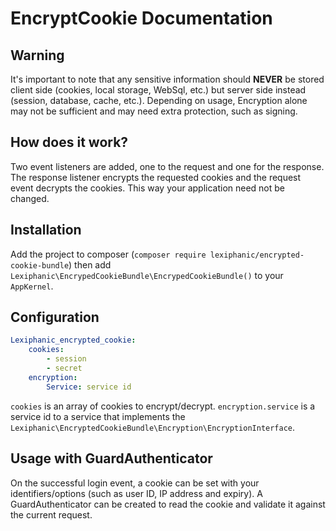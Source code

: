 EncryptCookie Documentation
===

Warning
---
It's important to note that any sensitive information should **NEVER** be stored client side (cookies, local storage, WebSql, etc.)
but server side instead (session, database, cache, etc.).
Depending on usage, Encryption alone may not be sufficient and may need extra protection, such as signing. 

How does it work?
---
Two event listeners are added, one to the request and one for the response. The response listener encrypts the requested cookies and the request event decrypts the cookies. This way your application need not be changed.

Installation
---
Add the project to composer (`composer require lexiphanic/encrypted-cookie-bundle`) then add `Lexiphanic\EncrypedCookieBundle\EncrypedCookieBundle()` to your `AppKernel`.

Configuration
---
``` yaml
Lexiphanic_encrypted_cookie:
    cookies:
        - session
        - secret
    encryption:
        Service: service id
```
`cookies` is an array of cookies to encrypt/decrypt. `encryption.service` is a service id to a service that implements the `Lexiphanic\EncryptedCookieBundle\Encryption\EncryptionInterface`.

Usage with GuardAuthenticator
---
On the successful login event, a cookie can be set with your identifiers/options (such as user ID, IP address and expiry).
A GuardAuthenticator can be created to read the cookie and validate it against the current request.